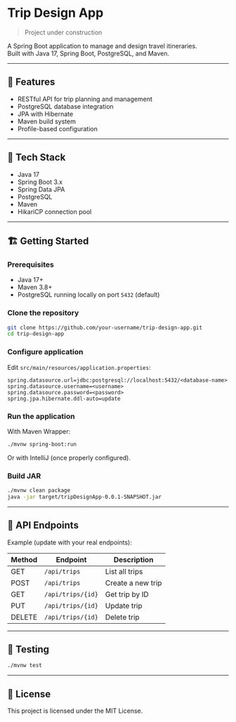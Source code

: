 # Trip Design App
> Project under construction

A Spring Boot application to manage and design travel itineraries.  
Built with Java 17, Spring Boot, PostgreSQL, and Maven.

---

## 🚀 Features

- RESTful API for trip planning and management
- PostgreSQL database integration
- JPA with Hibernate
- Maven build system
- Profile-based configuration

---

## 🧰 Tech Stack

- Java 17
- Spring Boot 3.x
- Spring Data JPA
- PostgreSQL
- Maven
- HikariCP connection pool

---

## 🏗️ Getting Started

### Prerequisites

- Java 17+
- Maven 3.8+
- PostgreSQL running locally on port `5432` (default)

### Clone the repository

```bash
git clone https://github.com/your-username/trip-design-app.git
cd trip-design-app
```

### Configure application

Edit `src/main/resources/application.properties`:

```properties
spring.datasource.url=jdbc:postgresql://localhost:5432/<database-name>
spring.datasource.username=<username>
spring.datasource.password=<password>
spring.jpa.hibernate.ddl-auto=update
```

### Run the application

With Maven Wrapper:

```bash
./mvnw spring-boot:run
```

Or with IntelliJ (once properly configured).

### Build JAR

```bash
./mvnw clean package
java -jar target/tripDesignApp-0.0.1-SNAPSHOT.jar
```

---

## 🔌 API Endpoints

Example (update with your real endpoints):

| Method | Endpoint          | Description        |
|--------|-------------------|--------------------|
| GET    | `/api/trips`      | List all trips     |
| POST   | `/api/trips`      | Create a new trip  |
| GET    | `/api/trips/{id}` | Get trip by ID     |
| PUT    | `/api/trips/{id}` | Update trip        |
| DELETE | `/api/trips/{id}` | Delete trip        |

---

## 🧪 Testing

```bash
./mvnw test
```

---

## 📝 License

This project is licensed under the MIT License.
